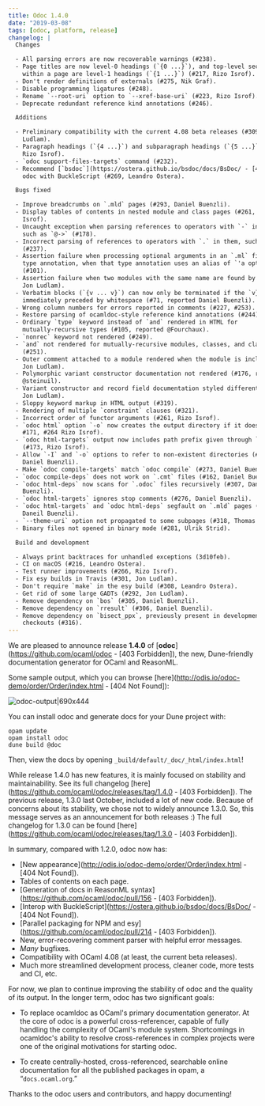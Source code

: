 ```yaml
---
title: Odoc 1.4.0
date: "2019-03-08"
tags: [odoc, platform, release]
changelog: |
  Changes

  - All parsing errors are now recoverable warnings (#238).
  - Page titles are now level-0 headings (`{0 ...}`), and top-level sections
    within a page are level-1 headings (`{1 ...}`) (#217, Rizo Isrof).
  - Don't render definitions of externals (#275, Nik Graf).
  - Disable programming ligatures (#248).
  - Rename `--root-uri` option to `--xref-base-uri` (#223, Rizo Isrof).
  - Deprecate redundant reference kind annotations (#246).

  Additions

  - Preliminary compatibility with the current 4.08 beta releases (#309, Jon
    Ludlam).
  - Paragraph headings (`{4 ...}`) and subparagraph headings (`{5 ...}`) (#217,
    Rizo Isrof).
  - `odoc support-files-targets` command (#232).
  - Recommend [`bsdoc`](https://ostera.github.io/bsdoc/docs/BsDoc/ - [404 Not Found]) for using
    odoc with BuckleScript (#269, Leandro Ostera).

  Bugs fixed

  - Improve breadcrumbs on `.mld` pages (#293, Daniel Buenzli).
  - Display tables of contents in nested module and class pages (#261, Rizo
    Isrof).
  - Uncaught exception when parsing references to operators with `-` in them,
    such as `@->` (#178).
  - Incorrect parsing of references to operators with `.` in them, such as `*.`
    (#237).
  - Assertion failure when processing optional arguments in an `.ml` file with a
    type annotation, when that type annotation uses an alias of `'a option`
    (#101).
  - Assertion failure when two modules with the same name are found by odoc (#148,
    Jon Ludlam).
  - Verbatim blocks (`{v ... v}`) can now only be terminated if the `v}` is
    immediately preceded by whitespace (#71, reported Daniel Buenzli).
  - Wrong column numbers for errors reported in comments (#227, #253).
  - Restore parsing of ocamldoc-style reference kind annotations (#244).
  - Ordinary `type` keyword instead of `and` rendered in HTML for
    mutually-recursive types (#105, reported @Fourchaux).
  - `nonrec` keyword not rendered (#249).
  - `and` not rendered for mutually-recursive modules, classes, and class types
    (#251).
  - Outer comment attached to a module rendered when the module is included (#87,
    Jon Ludlam).
  - Polymorphic variant constructor documentation not rendered (#176, reported
    @steinuil).
  - Variant constructor and record field documentation styled differently (#260,
    Jon Ludlam).
  - Sloppy keyword markup in HTML output (#319).
  - Rendering of multiple `constraint` clauses (#321).
  - Incorrect order of functor arguments (#261, Rizo Isrof).
  - `odoc html` option `-o` now creates the output directory if it does not exist
    #171, #264 Rizo Isrof).
  - `odoc html-targets` output now includes path prefix given through `-o` option
    (#173, Rizo Isrof).
  - Allow `-I` and `-o` options to refer to non-existent directories (#32, #170,
    Daniel Buenzli).
  - Make `odoc compile-targets` match `odoc compile` (#273, Daniel Buenzli).
  - `odoc compile-deps` does not work on `.cmt` files (#162, Daniel Buenzli).
  - `odoc html-deps` now scans for `.odoc` files recursively (#307, Daniel
    Buenzli).
  - `odoc html-targets` ignores stop comments (#276, Daniel Buenzli).
  - `odoc html-targets` and `odoc html-deps` segfault on `.mld` pages (#277, #282,
    Daneil Buenzli).
  - `--theme-uri` option not propagated to some subpages (#318, Thomas Refis).
  - Binary files not opened in binary mode (#281, Ulrik Strid).

  Build and development

  - Always print backtraces for unhandled exceptions (3d10feb).
  - CI on macOS (#216, Leandro Ostera).
  - Test runner improvements (#266, Rizo Isrof).
  - Fix esy builds in Travis (#301, Jon Ludlam).
  - Don't require `make` in the esy build (#308, Leandro Ostera).
  - Get rid of some large GADTs (#292, Jon Ludlam).
  - Remove dependency on `bos` (#305, Daniel Buenzli).
  - Remove dependency on `rresult` (#306, Daniel Buenzli).
  - Remove dependency on `bisect_ppx`, previously present in development
    checkouts (#316).
---
```


We are pleased to announce release **1.4.0** of [**odoc**](https://github.com/ocaml/odoc - [403 Forbidden]), the new, Dune-friendly documentation generator for OCaml and ReasonML.

Some sample output, which you can browse [here](http://odis.io/odoc-demo/order/Order/index.html - [404 Not Found]):

![odoc-output|690x444](upload://3W93m7afJfWKe3P4ezPWJc5Uf6p.png)

You can install odoc and generate docs for your Dune project with:

```text
opam update
opam install odoc
dune build @doc
```

Then, view the docs by opening `_build/default/_doc/_html/index.html`!

While release 1.4.0 has new features, it is mainly focused on stability and maintainability. See its full changelog [here](https://github.com/ocaml/odoc/releases/tag/1.4.0 - [403 Forbidden]). The previous release, 1.3.0 last October, included a lot of new code. Because of concerns about its stability, we chose not to widely announce 1.3.0. So, this message serves as an announcement for both releases :) The full changelog for 1.3.0 can be found [here](https://github.com/ocaml/odoc/releases/tag/1.3.0 - [403 Forbidden]).

In summary, compared with 1.2.0, odoc now has:

- [New appearance](http://odis.io/odoc-demo/order/Order/index.html - [404 Not Found]).
- Tables of contents on each page.
- [Generation of docs in ReasonML syntax](https://github.com/ocaml/odoc/pull/156 - [403 Forbidden]).
- [Interop with BuckleScript](https://ostera.github.io/bsdoc/docs/BsDoc/ - [404 Not Found]).
- [Parallel packaging for NPM and esy](https://github.com/ocaml/odoc/pull/214 - [403 Forbidden]).
- New, error-recovering comment parser with helpful error messages.
- *Many* bugfixes.
- Compatibility with OCaml 4.08 (at least, the current beta releases).
- Much more streamlined development process, cleaner code, more tests and CI, etc.

For now, we plan to continue improving the stability of odoc and the quality of its output. In the longer term, odoc has two significant goals:

- To replace ocamldoc as OCaml's primary documentation generator. At the core of odoc is a powerful cross-referencer, capable of fully handling the complexity of OCaml's module system. Shortcomings in ocamldoc's ability to resolve cross-references in complex projects were one of the original motivations for starting odoc.

- To create centrally-hosted, cross-referenced, searchable online documentation for all the published packages in opam, a “``docs.ocaml.org``.”

Thanks to the odoc users and contributors, and happy documenting!
